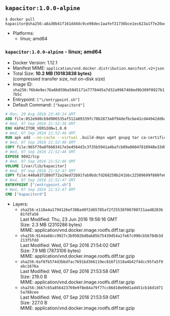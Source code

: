 ## `kapacitor:1.0.0-alpine`

```console
$ docker pull kapacitor@sha256:a8a30b41f161dd4dc9ce98dec1aafef31736bce1ec623a1f7e20ac5854d75508
```

-	Platforms:
	-	linux; amd64

### `kapacitor:1.0.0-alpine` - linux; amd64

-	Docker Version: 1.12.1
-	Manifest MIME: `application/vnd.docker.distribution.manifest.v2+json`
-	Total Size: **10.2 MB (10183838 bytes)**  
	(compressed transfer size, not on-disk size)
-	Image ID: `sha256:f6b4e9ec76a6b859ba5845171e7770445a7d32a9967468ed9b309f8927b17b5c`
-	Entrypoint: `["\/entrypoint.sh"]`
-	Default Command: `["kapacitord"]`

```dockerfile
# Mon, 29 Aug 2016 23:49:14 GMT
ADD file:852e9d0cb9d906535af512a89339fc70b2873a0f94defbcbe41cd44942dd6ac8 in / 
# Wed, 07 Sep 2016 21:52:36 GMT
ENV KAPACITOR_VERSION=1.0.0
# Wed, 07 Sep 2016 21:52:46 GMT
RUN apk add --no-cache --virtual .build-deps wget gnupg tar ca-certificates &&     update-ca-certificates &&     gpg --keyserver hkp://ha.pool.sks-keyservers.net         --recv-keys 05CE15085FC09D18E99EFB22684A14CF2582E0C5 &&     wget -q https://dl.influxdata.com/kapacitor/releases/kapacitor-${KAPACITOR_VERSION}-static_linux_amd64.tar.gz.asc &&     wget -q https://dl.influxdata.com/kapacitor/releases/kapacitor-${KAPACITOR_VERSION}-static_linux_amd64.tar.gz &&     gpg --batch --verify kapacitor-${KAPACITOR_VERSION}-static_linux_amd64.tar.gz.asc kapacitor-${KAPACITOR_VERSION}-static_linux_amd64.tar.gz &&     mkdir -p /usr/src &&     tar -C /usr/src -xzf kapacitor-${KAPACITOR_VERSION}-static_linux_amd64.tar.gz &&     rm -f /usr/src/kapacitor-*/kapacitor.conf &&     chmod +x /usr/src/kapacitor-*/* &&     cp -a /usr/src/kapacitor-*/* /usr/bin/ &&     rm -rf *.tar.gz* /usr/src /root/.gnupg &&     apk del .build-deps
# Wed, 07 Sep 2016 21:52:46 GMT
COPY file:965f70a8f6603417e3e4564d3c3f35b5941a4ba7cb09a86047810948e33d0831 in /etc/kapacitor/kapacitor.conf 
# Wed, 07 Sep 2016 21:52:46 GMT
EXPOSE 9092/tcp
# Wed, 07 Sep 2016 21:52:46 GMT
VOLUME [/var/lib/kapacitor]
# Wed, 07 Sep 2016 21:52:47 GMT
COPY file:440a837280df72a19ed72b91fab9bdcfd268250b241bbc22509699f880fe0d17 in /entrypoint.sh 
# Wed, 07 Sep 2016 21:52:47 GMT
ENTRYPOINT ["/entrypoint.sh"]
# Wed, 07 Sep 2016 21:52:47 GMT
CMD ["kapacitord"]
```

-	Layers:
	-	`sha256:e110a4a1794126ef308a49f2d65785af2f25538f06700721aad8283b81fdfa58`  
		Last Modified: Thu, 23 Jun 2016 19:56:16 GMT  
		Size: 2.3 MB (2310286 bytes)  
		MIME: application/vnd.docker.image.rootfs.diff.tar.gzip
	-	`sha256:914da68cc9927c3b9502bd0ab85b75439d54a1fe67c090cb5670db3d213f5fdd`  
		Last Modified: Wed, 07 Sep 2016 21:54:02 GMT  
		Size: 7.9 MB (7873106 bytes)  
		MIME: application/vnd.docker.image.rootfs.diff.tar.gzip
	-	`sha256:6af8fb574d3bbdfac7691bd366119ec816f1518a4b42f4dcc95fa5f9abc1676a`  
		Last Modified: Wed, 07 Sep 2016 21:53:58 GMT  
		Size: 219.0 B  
		MIME: application/vnd.docker.image.rootfs.diff.tar.gzip
	-	`sha256:3667c65a856423769e9f8e84a79f77cc86d10e09d1ad451cb16d1d715a788cee`  
		Last Modified: Wed, 07 Sep 2016 21:53:59 GMT  
		Size: 227.0 B  
		MIME: application/vnd.docker.image.rootfs.diff.tar.gzip
